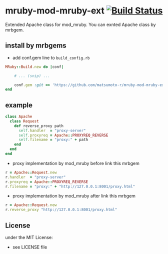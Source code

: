 # mruby-mod-mruby-ext   [![Build Status](https://travis-ci.org/matsumoto-r/mruby-mod-mruby-ext.png?branch=master)](https://travis-ci.org/matsumoto-r/mruby-mod-mruby-ext)
Extended Apache class for mod_mruby. You can exnted Apache class by mrbgem.

## install by mrbgems 
- add conf.gem line to `build_config.rb` 

```ruby
MRuby::Build.new do |conf|

    # ... (snip) ...

    conf.gem :git => 'https://github.com/matsumoto-r/mruby-mod-mruby-ext.git'
end
```
## example 
```ruby
class Apache
  class Request
    def reverse_proxy path
      self.handler  = "proxy-server"
      self.proxyreq = Apache::PROXYREQ_REVERSE
      self.filename = "proxy:" + path
    end
  end
end
```
- proxy implementation by mod_mruby before link this mrbgem

```ruby
r = Apache::Request.new
r.handler  = "proxy-server"
r.proxyreq = Apache::PROXYREQ_REVERSE
r.filename = "proxy:" + "http://127.0.0.1:8001/proxy.html"
```

- proxy implementation by mod_mruby after link this mrbgem

```ruby
r = Apache::Request.new
r.reverse_proxy "http://127.0.0.1:8001/proxy.html"
```

## License
under the MIT License:
- see LICENSE file
